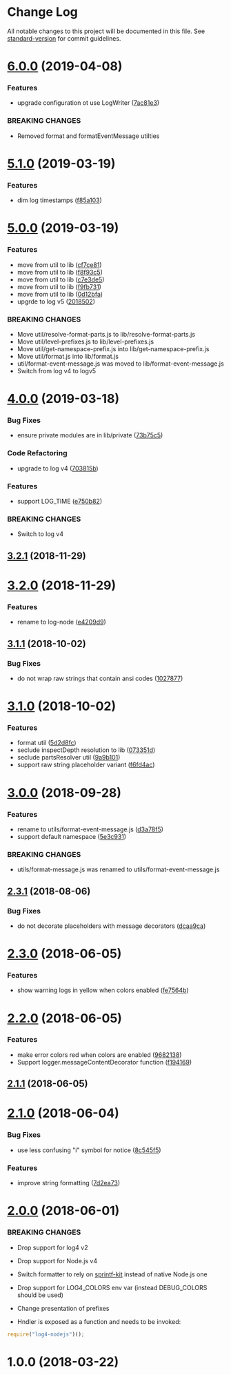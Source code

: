 # Change Log

All notable changes to this project will be documented in this file. See [standard-version](https://github.com/conventional-changelog/standard-version) for commit guidelines.

# [6.0.0](https://github.com/medikoo/log-node/compare/v5.1.0...v6.0.0) (2019-04-08)

### Features

-   upgrade configuration ot use LogWriter ([7ac81e3](https://github.com/medikoo/log-node/commit/7ac81e3))

### BREAKING CHANGES

-   Removed format and formatEventMessage utilties

# [5.1.0](https://github.com/medikoo/log-node/compare/v5.0.0...v5.1.0) (2019-03-19)

### Features

-   dim log timestamps ([f85a103](https://github.com/medikoo/log-node/commit/f85a103))

# [5.0.0](https://github.com/medikoo/log-node/compare/v4.0.0...v5.0.0) (2019-03-19)

### Features

-   move from util to lib ([cf7ce81](https://github.com/medikoo/log-node/commit/cf7ce81))
-   move from util to lib ([f8f93c5](https://github.com/medikoo/log-node/commit/f8f93c5))
-   move from util to lib ([c7e3de5](https://github.com/medikoo/log-node/commit/c7e3de5))
-   move from util to lib ([f9fb731](https://github.com/medikoo/log-node/commit/f9fb731))
-   move from util to lib ([0d12bfa](https://github.com/medikoo/log-node/commit/0d12bfa))
-   upgrde to log v5 ([2018502](https://github.com/medikoo/log-node/commit/2018502))

### BREAKING CHANGES

-   Move util/resolve-format-parts.js to lib/resolve-format-parts.js
-   Move util/level-prefixes.js to lib/level-prefixes.js
-   Move util/get-namespace-prefix.js into lib/get-namespace-prefix.js
-   Move util/format.js into lib/format.js
-   util/format-event-message.js was moved to lib/format-event-message.js
-   Switch from log v4 to logv5

# [4.0.0](https://github.com/medikoo/log-node/compare/v3.2.1...v4.0.0) (2019-03-18)

### Bug Fixes

-   ensure private modules are in lib/private ([73b75c5](https://github.com/medikoo/log-node/commit/73b75c5))

### Code Refactoring

-   upgrade to log v4 ([703815b](https://github.com/medikoo/log-node/commit/703815b))

### Features

-   support LOG_TIME ([e750b82](https://github.com/medikoo/log-node/commit/e750b82))

### BREAKING CHANGES

-   Switch to log v4

<a name="3.2.1"></a>

## [3.2.1](https://github.com/medikoo/log-node/compare/v3.2.0...v3.2.1) (2018-11-29)

<a name="3.2.0"></a>

# [3.2.0](https://github.com/medikoo/log-node/compare/v3.1.1...v3.2.0) (2018-11-29)

### Features

-   rename to log-node ([e4209d9](https://github.com/medikoo/log-node/commit/e4209d9))

<a name="3.1.1"></a>

## [3.1.1](https://github.com/medikoo/log4-node/compare/v3.1.0...v3.1.1) (2018-10-02)

### Bug Fixes

-   do not wrap raw strings that contain ansi codes ([1027877](https://github.com/medikoo/log4-node/commit/1027877))

<a name="3.1.0"></a>

# [3.1.0](https://github.com/medikoo/log4-node/compare/v3.0.0...v3.1.0) (2018-10-02)

### Features

-   format util ([5d2d8fc](https://github.com/medikoo/log4-node/commit/5d2d8fc))
-   seclude inspectDepth resolution to lib ([073351d](https://github.com/medikoo/log4-node/commit/073351d))
-   seclude partsResolver util ([9a9b101](https://github.com/medikoo/log4-node/commit/9a9b101))
-   support raw string placeholder variant ([f6fd4ac](https://github.com/medikoo/log4-node/commit/f6fd4ac))

<a name="3.0.0"></a>

# [3.0.0](https://github.com/medikoo/log4-node/compare/v2.3.1...v3.0.0) (2018-09-28)

### Features

-   rename to utils/format-event-message.js ([d3a78f5](https://github.com/medikoo/log4-node/commit/d3a78f5))
-   support default namespace ([5e3c931](https://github.com/medikoo/log4-node/commit/5e3c931))

### BREAKING CHANGES

-   utils/format-message.js was renamed to utils/format-event-message.js

<a name="2.3.1"></a>

## [2.3.1](https://github.com/medikoo/log4-node/compare/v2.3.0...v2.3.1) (2018-08-06)

### Bug Fixes

-   do not decorate placeholders with message decorators ([dcaa9ca](https://github.com/medikoo/log4-node/commit/dcaa9ca))

<a name="2.3.0"></a>

# [2.3.0](https://github.com/medikoo/log4-node/compare/v2.2.0...v2.3.0) (2018-06-05)

### Features

-   show warning logs in yellow when colors enabled ([fe7564b](https://github.com/medikoo/log4-node/commit/fe7564b))

<a name="2.2.0"></a>

# [2.2.0](https://github.com/medikoo/log4-node/compare/v2.1.1...v2.2.0) (2018-06-05)

### Features

-   make error colors red when colors are enabled ([9682138](https://github.com/medikoo/log4-node/commit/9682138))
-   Support logger.messageContentDecorator function ([f194169](https://github.com/medikoo/log4-node/commit/f194169))

<a name="2.1.1"></a>

## [2.1.1](https://github.com/medikoo/log4-node/compare/v2.1.0...v2.1.1) (2018-06-05)

<a name="2.1.0"></a>

# [2.1.0](https://github.com/medikoo/log4-node/compare/v2.0.0...v2.1.0) (2018-06-04)

### Bug Fixes

-   use less confusing "i" symbol for notice ([8c545f5](https://github.com/medikoo/log4-node/commit/8c545f5))

### Features

-   improve string formatting ([7d2ea73](https://github.com/medikoo/log4-node/commit/7d2ea73))

<a name="2.0.0"></a>

# [2.0.0](https://github.com/medikoo/log4-node/compare/v1.0.0...v2.0.0) (2018-06-01)

### BREAKING CHANGES

-   Drop support for log4 v2
-   Drop support for Node.js v4
-   Switch formatter to rely on [sprintf-kit](https://github.com/medikoo/sprintf-kit) instead of native Node.js one
-   Drop support for LOG4_COLORS env var (instead DEBUG_COLORS should be used)
-   Change presentation of prefixes

-   Hndler is exposed as a function and needs to be invoked:

```javascript
require("log4-nodejs")();
```

<a name="1.0.0"></a>

# 1.0.0 (2018-03-22)
